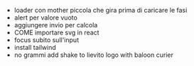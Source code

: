 - loader con mother piccola che gira prima di caricare le fasi
- alert per valore vuoto
- aggiungere invio per calcola
- COME importare svg in react
- focus subito sull'input
- install tailwind
- no grammi add shake to lievito logo with baloon curier